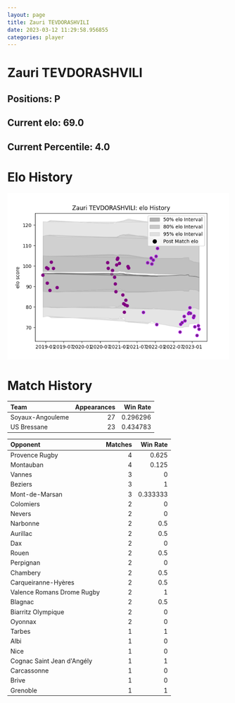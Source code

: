 ```yaml
---  
layout: page  
title: Zauri TEVDORASHVILI  
date: 2023-03-12 11:29:58.956855  
categories: player  
---
```

# Zauri TEVDORASHVILI

## Positions: P

## Current elo: 69.0

## Current Percentile: 4.0

# Elo History


![elo history](history_ZauriTEVDORASHVILI.png)
# Match History


| Team             |   Appearances |   Win Rate |
|:-----------------|--------------:|-----------:|
| Soyaux-Angouleme |            27 |   0.296296 |
| US Bressane      |            23 |   0.434783 |

| Opponent                   |   Matches |   Win Rate |
|:---------------------------|----------:|-----------:|
| Provence Rugby             |         4 |   0.625    |
| Montauban                  |         4 |   0.125    |
| Vannes                     |         3 |   0        |
| Beziers                    |         3 |   1        |
| Mont-de-Marsan             |         3 |   0.333333 |
| Colomiers                  |         2 |   0        |
| Nevers                     |         2 |   0        |
| Narbonne                   |         2 |   0.5      |
| Aurillac                   |         2 |   0.5      |
| Dax                        |         2 |   0        |
| Rouen                      |         2 |   0.5      |
| Perpignan                  |         2 |   0        |
| Chambery                   |         2 |   0.5      |
| Carqueiranne-Hyères        |         2 |   0.5      |
| Valence Romans Drome Rugby |         2 |   1        |
| Blagnac                    |         2 |   0.5      |
| Biarritz Olympique         |         2 |   0        |
| Oyonnax                    |         2 |   0        |
| Tarbes                     |         1 |   1        |
| Albi                       |         1 |   0        |
| Nice                       |         1 |   0        |
| Cognac Saint Jean d'Angély |         1 |   1        |
| Carcassonne                |         1 |   0        |
| Brive                      |         1 |   0        |
| Grenoble                   |         1 |   1        |
